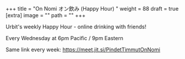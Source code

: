 
+++
title = "On Nomi オン飲み (Happy Hour) "
weight = 88
draft = true
[extra]
image = ""
path = ""
+++

Urbit's weekly Happy Hour - online drinking with friends!

Every Wednesday at 6pm Pacific / 9pm Eastern

Same link every week: https://meet.jit.si/PindetTimmutOnNomi

